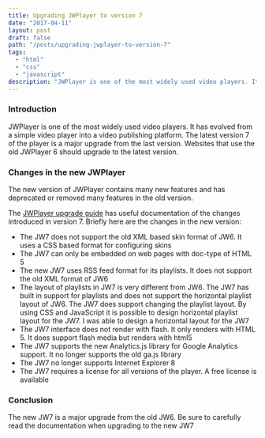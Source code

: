 ```yaml
---
title: Upgrading JWPlayer to version 7
date: "2017-04-11"
layout: post
draft: false
path: "/posts/upgrading-jwplayer-to-version-7"
tags:
  - "html"
  - "css"
  - "javascript"
description: "JWPlayer is one of the most widely used video players. It has evolved from a simple video player into a video publishing platform. The latest version 7 of the player is a major upgrade from the last version. Websites that use the old JWPlayer 6 should upgrade to the latest version."
---
```


### Introduction
JWPlayer is one of the most widely used video players. It has evolved from a simple video player into a video publishing platform. The latest version 7 of the player is a major upgrade from the last version. Websites that use the old JWPlayer 6 should upgrade to the latest version.

### Changes in the new JWPlayer
The new version of JWPlayer contains many new features and has deprecated or removed many features in the old version.

The [JWPlayer upgrade guide](https://support.jwplayer.com/customer/en/portal/articles/2037989-migration-from-jw6-to-jw7) has useful documentation of the changes introduced in version 7. Briefly here are the changes in the new version:

* The JW7 does not support the old XML based skin format of JW6. It uses a CSS based format for configuring skins
* The JW7 can only be embedded on web pages with doc-type of HTML 5
* The new JW7 uses RSS feed format for its playlists. It does not support the old XML format of JW6
* The layout of playlists in JW7 is very different from JW6. The JW7 has built in support for playlists and does not support the horizontal playlist layout of JW6. The JW7 does support changing the playlist layout. By using CSS and JavaScript it is possible to design horizontal playlist layout for the JW7. I was able to design a horizontal layout for the JW7
* The JW7 interface does not render with flash. It only renders with HTML 5. It does support flash media but renders with html5
* The JW7 supports the new Analytics.js library for Google Analytics support. It no longer supports the old ga.js library
* The JW7 no longer supports Internet Explorer 8
* The JW7 requires a license for all versions of the player. A free license is available

### Conclusion
The new JW7 is a major upgrade from the old JW6. Be sure to carefully read the documentation when upgrading to the new JW7

